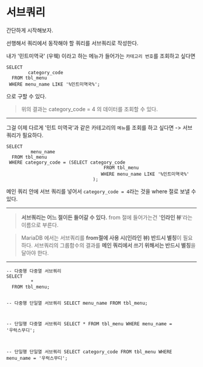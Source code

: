 <h1 id="서브쿼리">서브쿼리</h1>
<p>간단하게 시작해보자.</p>
<p>선행해서 쿼리에서 동작해야 할 쿼리를 서브쿼리로 작성한다.</p>
<p>내가 '민트미역국' (우웩) 이라고 하는 메뉴가 들어가는 <code>카테고리 번호</code>를 조회하고 싶다면</p>
<pre><code class="language-sql">SELECT
        category_code
  FROM tbl_menu
 WHERE menu_name LIKE '%민트미역국%';</code></pre>
<p>으로 구할 수 있다.</p>
<blockquote>
<p>위의 결과는 category_code = 4 의 데이터를 조회할 수 있다.</p>
</blockquote>
<hr />
<p>그걸 이제 다르게 '민트 미역국'과 같은 카테고리의 <code>메뉴</code>를 조회를 하고 싶다면
-&gt; 서브쿼리가 필요하다.</p>
<pre><code class="language-sql">SELECT
         menu_name
  FROM tbl_menu
 WHERE category_code = (SELECT category_code
                                    FROM tbl_menu
                                   WHERE menu_name LIKE '%민트미역국%'
                                );</code></pre>
<p>메인 쿼리 안에 서브 쿼리를 넣어서 <code>category_code = 4</code>라는 것을 where 절로 보낼 수 있다.</p>
<hr />
<blockquote>
<p><strong>서브쿼리는 어느 절이든 들어갈 수 있다.</strong>
from 절에 들어가는건 '<strong>인라인 뷰</strong>'라는 이름으로 부른다.</p>
</blockquote>
<blockquote>
<p>MariaDB 에서는 서브쿼리를 <strong>from절에 사용 시(인라인 뷰) 반드시 별칭</strong>이 필요하다.
서브쿼리의 그룹함수의 결과를 <strong>메인 쿼리에서 쓰기 위해서는 반드시 별칭</strong>을 달아야 한다.</p>
</blockquote>
<hr />
<pre><code class="language-sql">-- 다중행 다중열 서브쿼리
SELECT
         *
  FROM tbl_menu;

-- 다중행 단일열 서브쿼리
SELECT
         menu_name
  FROM tbl_menu;

-- 단일행 다중열 서브쿼리
SELECT
         *
  FROM tbl_menu
 WHERE menu_name = '우럭스무디';

-- 단일행 단일열 서브쿼리
SELECT
         category_code
  FROM tbl_menu
 WHERE menu_name = '우럭스무디';</code></pre>